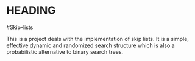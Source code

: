 HEADING
===
#Skip-lists

This is a project deals with the implementation of skip lists. It is a simple, effective dynamic and randomized search structure which is also a probabilistic alternative to binary search trees. 